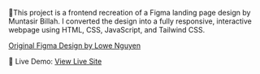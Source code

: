 🌟This project is a frontend recreation of a Figma landing page design by Muntasir Billah. I converted the design into a fully responsive, interactive webpage using HTML, CSS, JavaScript, and Tailwind CSS.

[Original Figma Design by Lowe Nguyen](https://www.figma.com/community/file/1076341144333859432/responsive-components-landing-page-construction-company)

🔗 Live Demo: [View Live Site](https://siege-s.github.io/TheBox-landing-page/)
